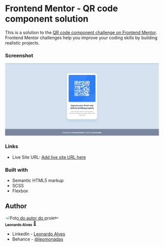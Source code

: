# Frontend Mentor - QR code component solution

This is a solution to the [QR code component challenge on Frontend Mentor](https://www.frontendmentor.io/challenges/qr-code-component-iux_sIO_H). Frontend Mentor challenges help you improve your coding skills by building realistic projects. 

### Screenshot

![](./screenshot.jpeg)

### Links

- Live Site URL: [Add live site URL here](https://your-live-site-url.com)

### Built with

- Semantic HTML5 markup
- SCSS
- Flexbox


## Author
<a href="https://github.com/leomonadas">
 <img style="border-radius: 50%;" src="https://avatars.githubusercontent.com/u/77860170?v=4" width="100px;" alt="Foto do autor do projeto"/>
 <br />
 <sub><b>Leonardo Alves</b></sub></a> <a href="https://github.com/leomonadas" title="GitHub">🚀</a>

- LinkedIn - [Leonardo Alves](https://www.linkedin.com/in/leonardo-alves-lima/)
- Behance - [@leomonadas](https://www.behance.net/leomonadas)


